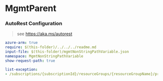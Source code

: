 # MgmtParent
### AutoRest Configuration
> see https://aka.ms/autorest

``` yaml
azure-arm: true
require: $(this-folder)/../../../readme.md
input-file: $(this-folder)/mgmtNonStringPathVariable.json
namespace: MgmtNonStringPathVariable
show-request-path: true

list-exception:
- /subscriptions/{subscriptionId}/resourceGroups/{resourceGroupName}/providers/Microsoft.Fake/bars/{barName}
```
